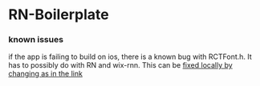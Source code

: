 # RN-Boilerplate


### known issues
if the app is failing to build on ios, there is a known bug with RCTFont.h. It has to possibly do with RN and wix-rnn. This can be [fixed locally by changing as in the link](https://github.com/facebook/react-native/commit/37c820f16e33746241af05e188d69502f518f80d)
